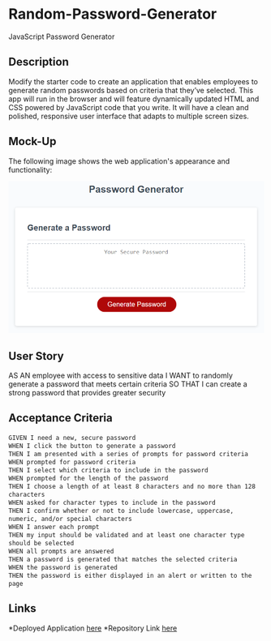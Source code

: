 # Random-Password-Generator
JavaScript Password Generator


## Description

Modify the starter code to create an application that enables employees to generate random passwords based on criteria that they’ve selected. This app will run in the browser and will feature dynamically updated HTML and CSS powered by JavaScript code that you write. It will have a clean and polished, responsive user interface that adapts to multiple screen sizes.


## Mock-Up

The following image shows the web application's appearance and functionality:

![The Password Generator application displays a red button to "Generate Password".](./assets/03-javascript-homework-demo.png)



## User Story


AS AN employee with access to sensitive data
I WANT to randomly generate a password that meets certain criteria
SO THAT I can create a strong password that provides greater security



## Acceptance Criteria

```
GIVEN I need a new, secure password
WHEN I click the button to generate a password
THEN I am presented with a series of prompts for password criteria
WHEN prompted for password criteria
THEN I select which criteria to include in the password
WHEN prompted for the length of the password
THEN I choose a length of at least 8 characters and no more than 128 characters
WHEN asked for character types to include in the password
THEN I confirm whether or not to include lowercase, uppercase, numeric, and/or special characters
WHEN I answer each prompt
THEN my input should be validated and at least one character type should be selected
WHEN all prompts are answered
THEN a password is generated that matches the selected criteria
WHEN the password is generated
THEN the password is either displayed in an alert or written to the page
```

## Links

*Deployed Application [here](https://willbania.github.io/Random-Password-Generator/)
*Repository Link [here](https://github.com/Willbania/Random-Password-Generator)

